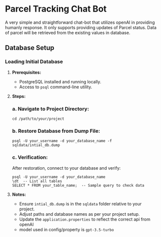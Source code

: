 # Parcel Tracking Chat Bot
A very simple and straightforward chat-bot that utilizes openAI in providing humanly response. It only supports providing updates of Parcel status. Data of parcel will be retrieved from the existing values in database.

## Database Setup

### Loading Initial Database

1. **Prerequisites:**
    - PostgreSQL installed and running locally.
    - Access to `psql` command-line utility.

2. **Steps:**

   ### a. Navigate to Project Directory:
      ```
      cd /path/to/your/project
      ```

   ### b. Restore Database from Dump File:
      ```
      psql -U your_username -d your_database_name -f sqldata/intial_db.dump
      ```

   ### c. Verification:
   After restoration, connect to your database and verify:
      ```
      psql -U your_username -d your_database_name
      \dt  -- List all tables
      SELECT * FROM your_table_name;  -- Sample query to check data
      ```

3. **Notes:**
    - Ensure `intial_db.dump` is in the `sqldata` folder relative to your project.
    - Adjust paths and database names as per your project setup.
    - Update the `application.properties` to reflect the correct api from openAI
    - model used in config/property is `gpt-3.5-turbo`
